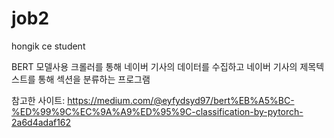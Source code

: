 # job2
hongik ce student

BERT 모델사용
크롤러를 통해 네이버 기사의 데이터를 수집하고
네이버 기사의 제목텍스트를 통해 섹션을 분류하는 프로그램

참고한 사이트: https://medium.com/@eyfydsyd97/bert%EB%A5%BC-%ED%99%9C%EC%9A%A9%ED%95%9C-classification-by-pytorch-2a6d4adaf162
